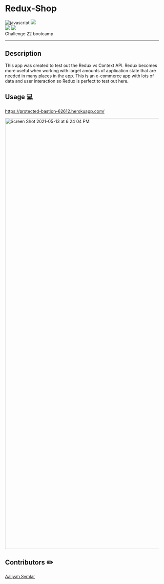 # Redux-Shop
<img src="https://img.shields.io/badge/javascript-90%25-informational" alt="javascript" /> <img src="https://img.shields.io/badge/redux-%25-informational" />
<br>
<img src="https://img.shields.io/badge/state-%25-success"> <img src="https://img.shields.io/badge/mern%20app-100%25-success">
<br />Challenge 22 bootcamp

<hr />

## Description
This app was created to test out the Redux vs Context API. Redux becomes more useful when working with larget amounts of application state that are needed in many places in the app. This is an e-commerce app with lots of data and user interaction so Redux is perfect to test out here.

## Usage 💻
<a href="https://protected-bastion-62612.herokuapp.com/" target="_blank" rel="noreferrer">https://protected-bastion-62612.herokuapp.com/</a>

<img width="1411" alt="Screen Shot 2021-05-13 at 6 24 04 PM" src="https://user-images.githubusercontent.com/40181569/118200436-a8dae800-b41a-11eb-948b-e744740d415a.png">


## Contributors ✏️
<a href="https://github.com/symlara/redux-shop" target="_blank" rel="noreferrer">Aaliyah Symlar </a>



